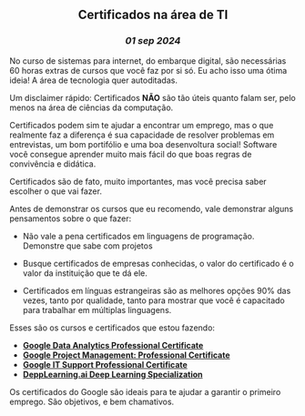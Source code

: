 <center>

## Certificados na área de TI
### _01 sep 2024_

</center>

No curso de sistemas para internet, do embarque digital, são necessárias 60 horas extras 
de cursos que você faz por si só. Eu acho isso uma ótima ideia! A área de tecnologia quer 
autoditadas.

Um disclaimer rápido: Certificados **NÃO** são tão úteis quanto falam ser, pelo menos na área de ciências da computação.

Certificados podem sim te ajudar a encontrar um emprego, mas o que realmente faz a diferença é sua capacidade de resolver problemas em entrevistas, um bom portifólio e uma boa desenvoltura social! Software você consegue aprender muito mais fácil do que boas regras de convivência e didática.

Certificados são de fato, muito importantes, mas você precisa saber escolher o que vai fazer.

Antes de demonstrar os cursos que eu recomendo, vale demonstrar alguns pensamentos sobre o que fazer:

- Não vale a pena certificados em linguagens de programação. Demonstre que sabe com projetos

- Busque certificados de empresas conhecidas, o valor do certificado é o valor da instituição que te dá ele.

- Certificados em línguas estrangeiras são as melhores opções 90% das vezes, tanto por qualidade, tanto para mostrar que você é capacitado para trabalhar em múltiplas linguagens.

Esses são os cursos e certificados que estou fazendo:

- **[Google Data Analytics Professional Certificate](https://www.coursera.org/professional-certificates/google-data-analytics)**
- **[Google Project Management: Professional Certificate](https://www.coursera.org/professional-certificates/google-project-management)**
- **[Google IT Support Professional Certificate](https://www.coursera.org/professional-certificates/google-it-support)**
- **[DeppLearning.ai Deep Learning Specialization](https://www.coursera.org/specializations/deep-learning)**

Os certificados do Google são ideais para te ajudar a garantir o primeiro emprego. São objetivos, e bem chamativos.
